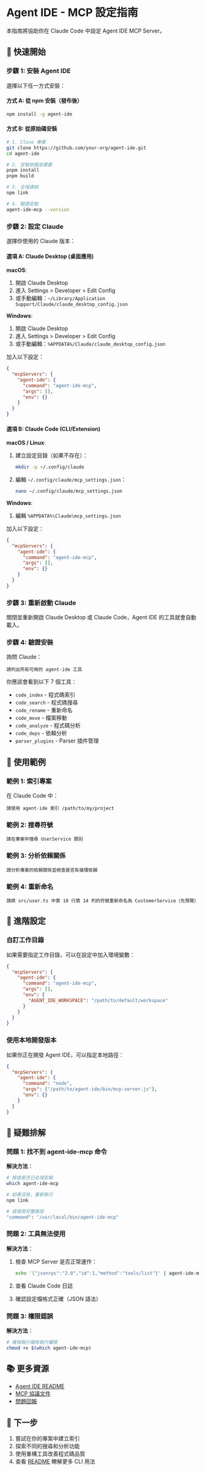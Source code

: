 # Agent IDE - MCP 設定指南

本指南將協助你在 Claude Code 中設定 Agent IDE MCP Server。

## 🚀 快速開始

### 步驟 1: 安裝 Agent IDE

選擇以下任一方式安裝：

#### 方式 A: 從 npm 安裝（發布後）

```bash
npm install -g agent-ide
```

#### 方式 B: 從原始碼安裝

```bash
# 1. Clone 專案
git clone https://github.com/your-org/agent-ide.git
cd agent-ide

# 2. 安裝依賴並建置
pnpm install
pnpm build

# 3. 全域連結
npm link

# 4. 驗證安裝
agent-ide-mcp --version
```

### 步驟 2: 設定 Claude

選擇你使用的 Claude 版本：

#### 選項 A: Claude Desktop (桌面應用)

**macOS**:
1. 開啟 Claude Desktop
2. 進入 Settings > Developer > Edit Config
3. 或手動編輯：`~/Library/Application Support/Claude/claude_desktop_config.json`

**Windows**:
1. 開啟 Claude Desktop
2. 進入 Settings > Developer > Edit Config
3. 或手動編輯：`%APPDATA%/Claude/claude_desktop_config.json`

加入以下設定：
```json
{
  "mcpServers": {
    "agent-ide": {
      "command": "agent-ide-mcp",
      "args": [],
      "env": {}
    }
  }
}
```

#### 選項 B: Claude Code (CLI/Extension)

**macOS / Linux**:
1. 建立設定目錄（如果不存在）：
   ```bash
   mkdir -p ~/.config/claude
   ```

2. 編輯 `~/.config/claude/mcp_settings.json`：
   ```bash
   nano ~/.config/claude/mcp_settings.json
   ```

**Windows**:
1. 編輯 `%APPDATA%\Claude\mcp_settings.json`

加入以下設定：
```json
{
  "mcpServers": {
    "agent-ide": {
      "command": "agent-ide-mcp",
      "args": [],
      "env": {}
    }
  }
}
```

### 步驟 3: 重新啟動 Claude

關閉並重新開啟 Claude Desktop 或 Claude Code，Agent IDE 的工具就會自動載入。

### 步驟 4: 驗證安裝

詢問 Claude：

```
請列出所有可用的 agent-ide 工具
```

你應該會看到以下 7 個工具：
- `code_index` - 程式碼索引
- `code_search` - 程式碼搜尋
- `code_rename` - 重新命名
- `code_move` - 檔案移動
- `code_analyze` - 程式碼分析
- `code_deps` - 依賴分析
- `parser_plugins` - Parser 插件管理

## 📝 使用範例

### 範例 1: 索引專案

在 Claude Code 中：

```
請使用 agent-ide 索引 /path/to/my/project
```

### 範例 2: 搜尋符號

```
請在專案中搜尋 UserService 類別
```

### 範例 3: 分析依賴關係

```
請分析專案的依賴關係並檢查是否有循環依賴
```

### 範例 4: 重新命名

```
請將 src/user.ts 中第 10 行第 14 列的符號重新命名為 CustomerService（先預覽）
```

## 🔧 進階設定

### 自訂工作目錄

如果需要指定工作目錄，可以在設定中加入環境變數：

```json
{
  "mcpServers": {
    "agent-ide": {
      "command": "agent-ide-mcp",
      "args": [],
      "env": {
        "AGENT_IDE_WORKSPACE": "/path/to/default/workspace"
      }
    }
  }
}
```

### 使用本地開發版本

如果你正在開發 Agent IDE，可以指定本地路徑：

```json
{
  "mcpServers": {
    "agent-ide": {
      "command": "node",
      "args": ["/path/to/agent-ide/bin/mcp-server.js"],
      "env": {}
    }
  }
}
```

## 🐛 疑難排解

### 問題 1: 找不到 agent-ide-mcp 命令

**解決方法**：
```bash
# 檢查是否已全域安裝
which agent-ide-mcp

# 如果沒有，重新執行
npm link

# 或使用完整路徑
"command": "/usr/local/bin/agent-ide-mcp"
```

### 問題 2: 工具無法使用

**解決方法**：
1. 檢查 MCP Server 是否正常運作：
   ```bash
   echo '{"jsonrpc":"2.0","id":1,"method":"tools/list"}' | agent-ide-mcp
   ```

2. 查看 Claude Code 日誌

3. 確認設定檔格式正確（JSON 語法）

### 問題 3: 權限錯誤

**解決方法**：
```bash
# 確保執行檔有執行權限
chmod +x $(which agent-ide-mcp)
```

## 📚 更多資源

- [Agent IDE README](./README.md)
- [MCP 協議文件](https://modelcontextprotocol.io/)
- [問題回報](https://github.com/your-org/agent-ide/issues)

## 🎯 下一步

1. 嘗試在你的專案中建立索引
2. 探索不同的搜尋和分析功能
3. 使用重構工具改善程式碼品質
4. 查看 [README](./README.md) 瞭解更多 CLI 用法
